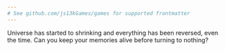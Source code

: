 ```yaml
---
# See github.com/js13kGames/games for supported frontmatter
---
```

Universe has started to shrinking and everything has been reversed, even the time. Can you keep your memories alive before turning to nothing?